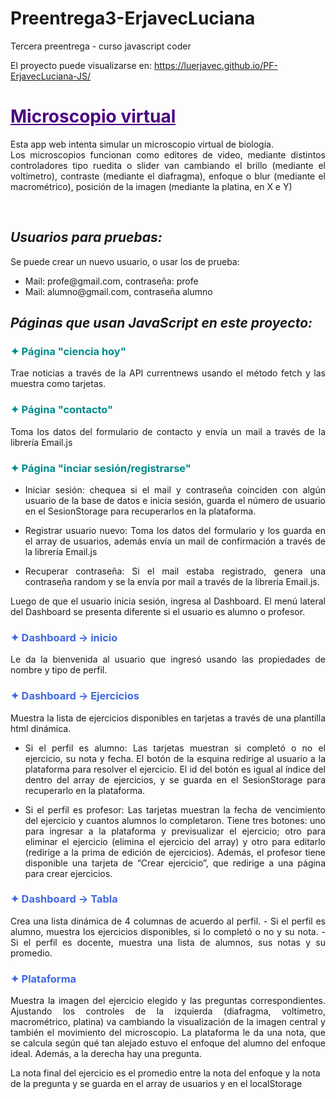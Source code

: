 # Preentrega3-ErjavecLuciana
Tercera preentrega - curso javascript coder

El proyecto puede visualizarse en:
https://luerjavec.github.io/PF-ErjavecLuciana-JS/

<h1 style="color:Indigo;"><b><u>Microscopio virtual</u></b></h1>
<p style="text-align: justify">Esta app web intenta simular un microscopio virtual de biología.
    <br>
    Los microscopios funcionan como editores de video, mediante distintos controladores tipo ruedita o slider van
    cambiando el brillo (mediante el voltímetro), contraste (mediante el diafragma), enfoque o blur (mediante el
    macrométrico), posición de la imagen (mediante la platina, en X e Y)</p>
    <br>
<h2><b><i>Usuarios para pruebas:</i></b></h2>

Se puede crear un nuevo usuario, o usar los de prueba:
<ul>
    <li> Mail: profe@gmail.com, contraseña: profe</li>
    <li> Mail: alumno@gmail.com, contraseña alumno</li>
</ul>

<h2><b><i>Páginas que usan JavaScript en este proyecto:</i></b></h2>

<h3 style="color:DarkCyan;"><b>✦ Página "ciencia hoy"</b></h3>
<p style="text-align: justify">Trae noticias a través de la API currentnews usando el método fetch y las muestra
    como tarjetas.</p>

<h3 style="color:DarkCyan"><b>✦ Página "contacto"</b></h3>
<p style="text-align: justify">Toma los datos del formulario de contacto y envía un mail a través de la librería
    Email.js</p>

<h3 style="color:DarkCyan"><b>✦ Página "inciar sesión/registrarse"</b></h3>
<ul>
    <li>
        <p style="text-align: justify"> Iniciar sesión: chequea si el mail y contraseña coinciden con algún usuario
            de la base de datos e inicia sesión,
            guarda el número de usuario en el SesionStorage para recuperarlos en la plataforma.</p>
    </li>
    <li>
        <p style="text-align: justify"> Registrar usuario nuevo: Toma los datos del formulario y los guarda en el
            array de usuarios, además envía un mail
            de confirmación a través de la librería Email.js</p>
    </li>
    <li>
        <p style="text-align: justify"> Recuperar contraseña: Si el mail estaba registrado, genera una contraseña
            random y se la envía por mail a través
            de la librería Email.js.</p>
    </li>
</ul>

<p style="text-align: justify">Luego de que el usuario inicia sesión, ingresa al Dashboard. El menú lateral
    del Dashboard se presenta
    diferente si el usuario es alumno o profesor.</p>

<h3 style="color:RoyalBlue;"><b>✦ Dashboard → inicio</b></h3>
<p style="text-align: justify">Le da la bienvenida al usuario que ingresó usando las propiedades de nombre y tipo de
    perfil.</p>

<h3 style="color:RoyalBlue;"><b>✦ Dashboard → Ejercicios</b></h3>
<p style="text-align: justify">Muestra la lista de ejercicios disponibles en tarjetas a través de una plantilla html
    dinámica.</p>
<ul>
    <li>
        <p style="text-align: justify"> Si el perfil es alumno: Las tarjetas muestran si completó o no el
            ejercicio, su nota y fecha. El botón de
            la esquina redirige al usuario a la plataforma para resolver el ejercicio. El id del botón es igual al
            índice del dentro del array de ejercicios, y se guarda en el SesionStorage para recuperarlo en la
            plataforma.</p>
    </li>
    <li>
        <p style="text-align: justify"> Si el perfil es profesor: Las tarjetas muestran la fecha de vencimiento
            del ejercicio y cuantos alumnos
            lo completaron. Tiene tres botones: uno para ingresar a la plataforma y previsualizar el ejercicio; otro
            para eliminar el ejercicio (elimina el ejercicio del array) y otro para editarlo (redirige a la prima de
            edición de ejercicios). Además, el profesor tiene disponible una tarjeta de “Crear ejercicio”, que
            redirige a una página para crear
            ejercicios.</p>
    </li>
</ul>

<h3 style="color:RoyalBlue;"><b>✦ Dashboard → Tabla</b></h3>
<p style="text-align: justify">Crea una lista dinámica de 4 columnas de acuerdo al perfil.
    - Si el perfil es alumno, muestra los ejercicios disponibles, si lo completó o no y su nota.
    - Si el perfil es docente, muestra una lista de alumnos, sus notas y su promedio.</p>

<h3 style="color:RoyalBlue;"><b>✦ Plataforma</b></h3>
<p style="text-align: justify">Muestra la imagen del ejercicio elegido y las preguntas correspondientes. Ajustando
    los controles de la izquierda (diafragma, voltímetro, macrométrico, platina) va cambiando la visualización de la
    imagen central y también el movimiento del microscopio. La plataforma le da una nota, que se calcula según qué
    tan alejado estuvo el enfoque del alumno del enfoque ideal. Además, a la derecha hay una pregunta. </p>
La nota final del ejercicio es el promedio entre la nota del enfoque y la nota de la pregunta y se guarda en el
array de usuarios y en el localStorage
